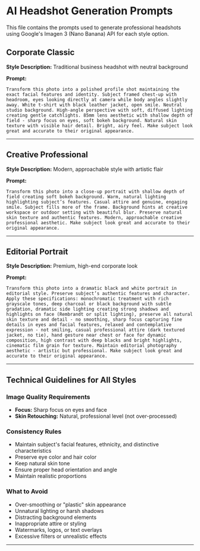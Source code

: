 # AI Headshot Generation Prompts

This file contains the prompts used to generate professional headshots using Google's Imagen 3 (Nano Banana) API for each style option.

## Corporate Classic

**Style Description:** Traditional business headshot with neutral background

**Prompt:**
```
Transform this photo into a polished profile shot maintaining the exact facial features and identity. Subject framed chest-up with headroom, eyes looking directly at camera while body angles slightly away. White t-shirt with black leather jacket, open smile. Neutral studio background. High-angle perspective with soft, diffused lighting creating gentle catchlights. 85mm lens aesthetic with shallow depth of field - sharp focus on eyes, soft bokeh background. Natural skin texture with visible hair detail. Bright, airy feel. Make subject look great and accurate to their original appearance.
```

---

## Creative Professional

**Style Description:** Modern, approachable style with artistic flair

**Prompt:**
```
Transform this photo into a close-up portrait with shallow depth of field creating soft bokeh background. Warm, natural lighting highlighting subject’s features. Casual attire and genuine, engaging smile. Subject fills more of the frame. Background hints at creative workspace or outdoor setting with beautiful blur. Preserve natural skin texture and authentic features. Modern, approachable creative professional aesthetic. Make subject look great and accurate to their original appearance.
```

---

## Editorial Portrait

**Style Description:** Premium, high-end corporate look

**Prompt:**
```
Transform this photo into a dramatic black and white portrait in editorial style. Preserve subject’s authentic features and character. Apply these specifications: monochromatic treatment with rich grayscale tones, deep charcoal or black background with subtle gradation, dramatic side lighting creating strong shadows and highlights on face (Rembrandt or split lighting), preserve all natural skin texture and detail - no smoothing, sharp focus capturing fine details in eyes and facial features, relaxed and contemplative expression - not smiling, casual professional attire (dark textured jacket, no tie), hand gesture near chest or face for dynamic composition, high contrast with deep blacks and bright highlights, cinematic film grain for texture. Maintain editorial photography aesthetic - artistic but professional. Make subject look great and accurate to their original appearance.
```

---

## Technical Guidelines for All Styles

### Image Quality Requirements
- **Focus:** Sharp focus on eyes and face
- **Skin Retouching:** Natural, professional level (not over-processed)

### Consistency Rules
- Maintain subject's facial features, ethnicity, and distinctive characteristics
- Preserve eye color and hair color
- Keep natural skin tone
- Ensure proper head orientation and angle
- Maintain realistic proportions

### What to Avoid
- Over-smoothing or "plastic" skin appearance
- Unnatural lighting or harsh shadows
- Distracting background elements
- Inappropriate attire or styling
- Watermarks, logos, or text overlays
- Excessive filters or unrealistic effects

---


